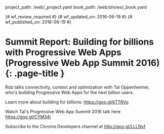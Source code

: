 project_path: /web/_project.yaml
book_path: /web/shows/_book.yaml

{# wf_review_required #}
{# wf_updated_on: 2016-06-19 #}
{# wf_published_on: 2016-06-19 #}

# Summit Report: Building for billions with Progressive Web Apps (Progressive Web App Summit 2016) {: .page-title }

Rob talks connectivity, context and optimization with Tal Oppenheimer, who's building Progressive Web Apps for the next billion users.

Learn more about building for billions: https://goo.gl/kTTRVo

Watch Tal's Progressive Web App Summit 2016 talk here https://goo.gl/CYM34j

Subscribe to the Chrome Developers channel at http://goo.gl/LLLNvf
